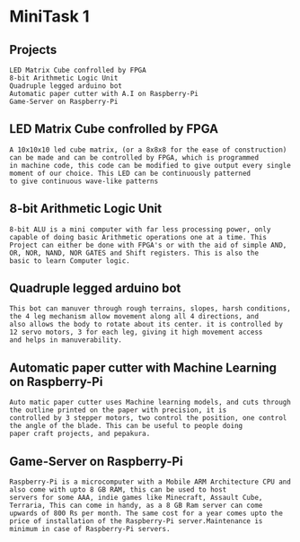 # MiniTask 1

## Projects
    LED Matrix Cube confrolled by FPGA
    8-bit Arithmetic Logic Unit
    Quadruple legged arduino bot
    Automatic paper cutter with A.I on Raspberry-Pi
    Game-Server on Raspberry-Pi
    
## LED Matrix Cube confrolled by FPGA
    A 10x10x10 led cube matrix, (or a 8x8x8 for the ease of construction) can be made and can be controlled by FPGA, which is programmed
    in machine code, this code can be modified to give output every single moment of our choice. This LED can be continuously patterned 
    to give continuous wave-like patterns

## 8-bit Arithmetic Logic Unit
    8-bit ALU is a mini computer with far less processing power, only capable of doing basic Arithmetic operations one at a time. This 
    Project can either be done with FPGA's or with the aid of simple AND, OR, NOR, NAND, NOR GATES and Shift registers. This is also the
    basic to learn Computer logic.

## Quadruple legged arduino bot
    This bot can manuver through rough terrains, slopes, harsh conditions, the 4 leg mechanism allow movement along all 4 directions, and
    also allows the body to rotate about its center. it is controlled by 12 servo motors, 3 for each leg, giving it high movement access 
    and helps in manuverability.

## Automatic paper cutter with Machine Learning on Raspberry-Pi
    Auto matic paper cutter uses Machine learning models, and cuts through the outline printed on the paper with precision, it is 
    controlled by 3 stepper motors, two control the position, one control the angle of the blade. This can be useful to people doing 
    paper craft projects, and pepakura.

## Game-Server on Raspberry-Pi
    Raspberry-Pi is a microcomputer with a Mobile ARM Architecture CPU and also come with upto 8 GB RAM, this can be used to host 
    servers for some AAA, indie games like Minecraft, Assault Cube, Terraria, This can come in handy, as a 8 GB Ram server can come
    upwards of 800 Rs per month. The same cost for a year comes upto the price of installation of the Raspberry-Pi server.Maintenance is 
    minimum in case of Raspberry-Pi servers.
